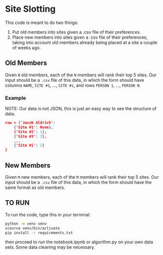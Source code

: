 # Site Slotting

This code is meant to do two things:

1. Put old members into sites given a .csv file of their preferences.
2. Place new members into sites given a .csv file of their preferences, taking into account old members already being placed at a site a couple of weeks ago.

## Old Members

Given `N` old members, each of the `N` members will rank their top 5 sites. Our input should be a `.csv` file of this data, in which the form should have columns `NAME`, `SITE #1`, ..., `SITE #i`, and rows `PERSON 1`, ..., `PERSON N`.

### Example

NOTE: Our data is not JSON, this is just an easy way to see the structure of data.

```json
row = {'Jacob Aldrich':
    {'Site #1': None},
    {'Site #2': 1},
    {'Site #3': 3},
    ...
    {'Site #i': 2}
}
```

## New Members

Given `M` new members, each of the `M` members will rank their top 5 sites. Our input should be a `.csv` file of this data, in which the form should have the same format as old members.

## TO RUN

To run the code, type this in your terminal:

```bash
python -m venv venv
scource venv/bin/activate
pip install -r requirements.txt
```

then proceed to run the notebook.ipynb or algorithm.py on your own data sets. Some data cleaning may be necessary.
